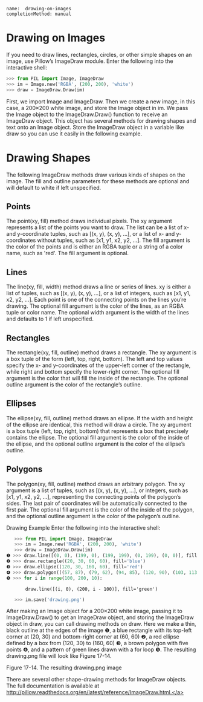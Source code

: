 ```ngMeta
name:  drawing-on-images
completionMethod: manual
```
# Drawing on Images
If you need to draw lines, rectangles, circles, or other simple shapes on an image, use Pillow’s ImageDraw module. Enter the following into the interactive shell:

```python
>>> from PIL import Image, ImageDraw
>>> im = Image.new('RGBA', (200, 200), 'white')
>>> draw = ImageDraw.Draw(im)
```
First, we import Image and ImageDraw. Then we create a new image, in this case, a 200×200 white image, and store the Image object in im. We pass the Image object to the ImageDraw.Draw() function to receive an ImageDraw object. This object has several methods for drawing shapes and text onto an Image object. Store the ImageDraw object in a variable like draw so you can use it easily in the following example.

# Drawing Shapes
The following ImageDraw methods draw various kinds of shapes on the image. The fill and outline parameters for these methods are optional and will default to white if left unspecified.

## Points
The point(xy, fill) method draws individual pixels. The xy argument represents a list of the points you want to draw. The list can be a list of x- and y-coordinate tuples, such as [(x, y), (x, y), ...], or a list of x- and y-coordinates without tuples, such as [x1, y1, x2, y2, ...]. The fill argument is the color of the points and is either an RGBA tuple or a string of a color name, such as 'red'. The fill argument is optional.

## Lines
The line(xy, fill, width) method draws a line or series of lines. xy is either a list of tuples, such as [(x, y), (x, y), ...], or a list of integers, such as [x1, y1, x2, y2, ...]. Each point is one of the connecting points on the lines you’re drawing. The optional fill argument is the color of the lines, as an RGBA tuple or color name. The optional width argument is the width of the lines and defaults to 1 if left unspecified.

## Rectangles
The rectangle(xy, fill, outline) method draws a rectangle. The xy argument is a box tuple of the form (left, top, right, bottom). The left and top values specify the x- and y-coordinates of the upper-left corner of the rectangle, while right and bottom specify the lower-right corner. The optional fill argument is the color that will fill the inside of the rectangle. The optional outline argument is the color of the rectangle’s outline.

## Ellipses
The ellipse(xy, fill, outline) method draws an ellipse. If the width and height of the ellipse are identical, this method will draw a circle. The xy argument is a box tuple (left, top, right, bottom) that represents a box that precisely contains the ellipse. The optional fill argument is the color of the inside of the ellipse, and the optional outline argument is the color of the ellipse’s outline.

## Polygons
The polygon(xy, fill, outline) method draws an arbitrary polygon. The xy argument is a list of tuples, such as [(x, y), (x, y), ...], or integers, such as [x1, y1, x2, y2, ...], representing the connecting points of the polygon’s sides. The last pair of coordinates will be automatically connected to the first pair. The optional fill argument is the color of the inside of the polygon, and the optional outline argument is the color of the polygon’s outline.

Drawing Example
Enter the following into the interactive shell:

```python
   >>> from PIL import Image, ImageDraw
   >>> im = Image.new('RGBA', (200, 200), 'white')
   >>> draw = ImageDraw.Draw(im)
❶ >>> draw.line([(0, 0), (199, 0), (199, 199), (0, 199), (0, 0)], fill='black')
❷ >>> draw.rectangle((20, 30, 60, 60), fill='blue')
❸ >>> draw.ellipse((120, 30, 160, 60), fill='red')
❹ >>> draw.polygon(((57, 87), (79, 62), (94, 85), (120, 90), (103, 113)), fill='brown')
❺ >>> for i in range(100, 200, 10):
```
           draw.line([(i, 0), (200, i - 100)], fill='green')
```python
   >>> im.save('drawing.png')
```
After making an Image object for a 200×200 white image, passing it to ImageDraw.Draw() to get an ImageDraw object, and storing the ImageDraw object in draw, you can call drawing methods on draw. Here we make a thin, black outline at the edges of the image ❶, a blue rectangle with its top-left corner at (20, 30) and bottom-right corner at (60, 60) ❷, a red ellipse defined by a box from (120, 30) to (160, 60) ❸, a brown polygon with five points ❹, and a pattern of green lines drawn with a for loop ❺. The resulting drawing.png file will look like Figure 17-14.

<!-- ![image](assets/000070.jpg)
 -->
Figure 17-14. The resulting drawing.png image

There are several other shape-drawing methods for ImageDraw objects. The full documentation is available at <span><a href="http://pillow.readthedocs.org/en/latest/reference/ImageDraw.html.">http://pillow.readthedocs.org/en/latest/reference/ImageDraw.html.</a></span>